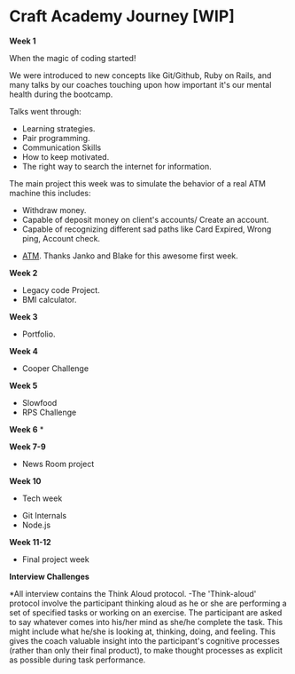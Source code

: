 # Craft Academy Journey [WIP]

**Week 1**

When the magic of coding started! 

We were introduced to new concepts like Git/Github,  Ruby on Rails, and many talks by our coaches touching upon how important it's our mental health during the bootcamp.

Talks went through:
- Learning strategies.
- Pair programming.
- Communication Skills
- How to keep motivated.
- The right way to search the internet for information.

The main project this week was to simulate the behavior of a real ATM machine this includes:
- Withdraw money.
- Capable of deposit money on client's accounts/ Create an account.
- Capable of recognizing different sad paths like Card Expired, Wrong ping, Account check.

* [ATM](https://github.com/JaimeCrz/ATM_Challenge). 
Thanks Janko and Blake for this awesome first week.


**Week 2**
* Legacy code Project.
* BMI calculator.


**Week 3**
* Portfolio.


**Week 4**
* Cooper Challenge


**Week 5**
* Slowfood
* RPS Challenge

**Week 6**
* 

**Week 7-9**
* News Room project

**Week 10**
* Tech week
- Git Internals
- Node.js


**Week 11-12**
* Final project week


**Interview Challenges**

*All interview contains the Think Aloud protocol.
-The 'Think-aloud' protocol involve the participant thinking aloud as he or she are performing a set of specified tasks or working on an exercise. The participant are asked to say whatever comes into his/her mind as she/he complete the task. This might include what he/she is looking at, thinking, doing, and feeling. This gives the coach valuable insight into the participant's cognitive processes (rather than only their final product), to make thought processes as explicit as possible during task performance.

